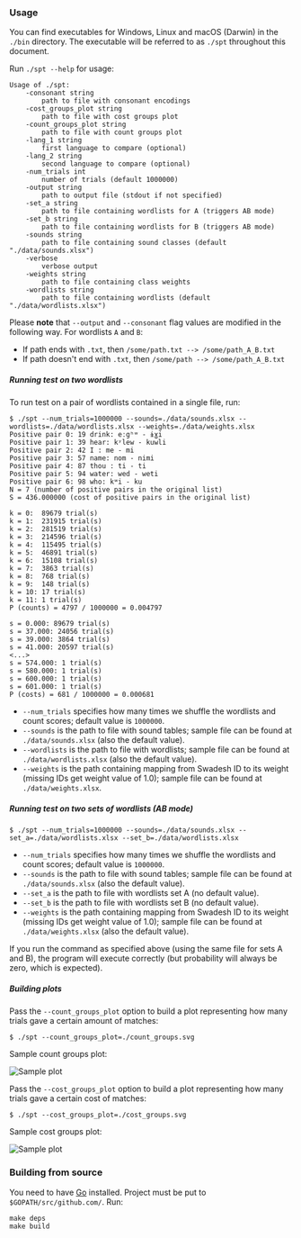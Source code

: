 ### Usage

You can find executables for Windows, Linux and macOS (Darwin) in the `./bin` directory. The executable will be referred to as `./spt` throughout this document. 

Run `./spt --help` for usage:

```
Usage of ./spt:
    -consonant string
      	path to file with consonant encodings
    -cost_groups_plot string
      	path to file with cost groups plot
    -count_groups_plot string
      	path to file with count groups plot
    -lang_1 string
      	first language to compare (optional)
    -lang_2 string
      	second language to compare (optional)
    -num_trials int
      	number of trials (default 1000000)
    -output string
      	path to output file (stdout if not specified)
    -set_a string
      	path to file containing wordlists for A (triggers AB mode)
    -set_b string
      	path to file containing wordlists for B (triggers AB mode)
    -sounds string
      	path to file containing sound classes (default "./data/sounds.xlsx")
    -verbose
      	verbose output
    -weights string
      	path to file containing class weights
    -wordlists string
      	path to file containing wordlists (default "./data/wordlists.xlsx")
```

Please **note** that `--output` and `--consonant` flag values are modified in the following way. For wordlists `A` and `B`:

* If path ends with `.txt`, then `/some/path.txt --> /some/path_A_B.txt`
* If path doesn't end with `.txt`, then `/some/path --> /some/path_A_B.txt`

##### Running test on two wordlists

To run test on a pair of wordlists contained in a single file, run:

```
$ ./spt --num_trials=1000000 --sounds=./data/sounds.xlsx --wordlists=./data/wordlists.xlsx --weights=./data/weights.xlsx
Positive pair 0: 19 drink: eːgʰʷ - ɨɣi
Positive pair 1: 39 hear: kʸlew - kuwli
Positive pair 2: 42 I : me - mi
Positive pair 3: 57 name: nom - nimi
Positive pair 4: 87 thou : ti - ti
Positive pair 5: 94 water: wed - weti
Positive pair 6: 98 who: kʷi - ku
N = 7 (number of positive pairs in the original list)
S = 436.000000 (cost of positive pairs in the original list)

k = 0:	89679 trial(s)
k = 1:	231915 trial(s)
k = 2:	281519 trial(s)
k = 3:	214596 trial(s)
k = 4:	115495 trial(s)
k = 5:	46891 trial(s)
k = 6:	15108 trial(s)
k = 7:	3863 trial(s)
k = 8:	768 trial(s)
k = 9:	148 trial(s)
k = 10:	17 trial(s)
k = 11:	1 trial(s)
P (counts) = 4797 / 1000000 = 0.004797

s = 0.000: 89679 trial(s)
s = 37.000: 24056 trial(s)
s = 39.000: 3864 trial(s)
s = 41.000: 20597 trial(s)
<...>
s = 574.000: 1 trial(s)
s = 580.000: 1 trial(s)
s = 600.000: 1 trial(s)
s = 601.000: 1 trial(s)
P (costs) = 681 / 1000000 = 0.000681
```

* `--num_trials` specifies how many times we shuffle the wordlists and count scores; default value is `1000000`.
* `--sounds` is the path to file with sound tables; sample file can be found at `./data/sounds.xlsx` (also the default value).
* `--wordlists` is the path to file with wordlists; sample file can be found at `./data/wordlists.xlsx` (also the default value).
* `--weights` is the path containing mapping from Swadesh ID to its weight (missing IDs get weight value of 1.0); sample file can be found at `./data/weights.xlsx`.

##### Running test on two sets of wordlists (AB mode)

```
$ ./spt --num_trials=1000000 --sounds=./data/sounds.xlsx --set_a=./data/wordlists.xlsx --set_b=./data/wordlists.xlsx
```

* `--num_trials` specifies how many times we shuffle the wordlists and count scores; default value is `1000000`.
* `--sounds` is the path to file with sound tables; sample file can be found at `./data/sounds.xlsx` (also the default value).
* `--set_a` is the path to file with wordlists set A (no default value).
* `--set_b` is the path to file with wordlists set B (no default value).
* `--weights` is the path containing mapping from Swadesh ID to its weight (missing IDs get weight value of 1.0); sample file can be found at `./data/weights.xlsx` (also the default value).

If you run the command as specified above (using the same file for sets A and B), the program will execute correctly (but probability will always be zero, which is expected).

##### Building plots

Pass the `--count_groups_plot` option to build a plot representing how many trials gave a certain amount of matches:

```
$ ./spt --count_groups_plot=./count_groups.svg
``` 

Sample count groups plot:

![Sample plot](https://github.com/oopcode/starling-permutation-test/blob/master/count_groups.svg)

Pass the `--cost_groups_plot` option to build a plot representing how many trials gave a certain cost of matches:

```
$ ./spt --cost_groups_plot=./cost_groups.svg
``` 

Sample cost groups plot:

![Sample plot](https://github.com/oopcode/starling-permutation-test/blob/master/cost_groups.svg)

### Building from source

You need to have [Go](https://golang.org/doc/install) installed. Project must be put to `$GOPATH/src/github.com/`. Run:

```
make deps
make build
```